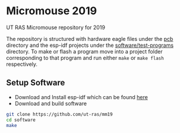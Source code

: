 # Micromouse 2019
UT RAS Micromouse repository for 2019

The repository is structured with hardware eagle files under the [pcb](./pcb) directory and the esp-idf projects under the [software/test-programs](./software/test-programs) directory. To make or flash a program move into a project folder corresponding to that program and run either `make` or `make flash` respectively.
## Setup Software
- Download and Install esp-idf which can be found [here](https://docs.espressif.com/projects/esp-idf/en/latest/get-started/#setting-up-development-environment)
- Download and build software
```bash
git clone https://github.com/ut-ras/mm19
cd software
make
``` 

